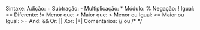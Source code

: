 Sintaxe:
    Adição:             +
    Subtração:          -
    Multiplicação:      *
    Módulo:             %
    Negação:            !
    Igual:              ==
    Diferente:          !=
    Menor que:          <
    Maior que:          >
    Menor ou Igual:     <=
    Maior ou Igual:     >=
    And:                &&
    Or:                 ||
    Xor:                |+|
    Comentários:        //  ou /* */
